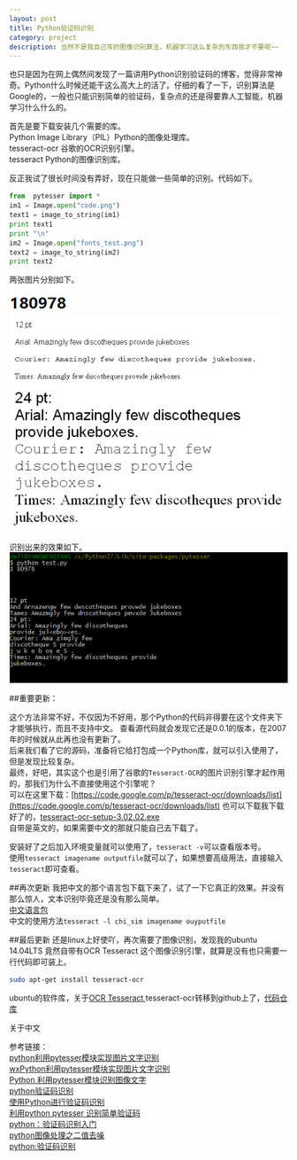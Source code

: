 ```yaml
---
layout: post
title: Python验证码识别
category: project
description: 当然不是我自己写的图像识别算法，机器学习这么复杂的东西我才不要呢~~
---
```


也只是因为在网上偶然间发现了一篇讲用Python识别验证码的博客，觉得非常神奇。Python什么时候还能干这么高大上的活了。仔细的看了一下，识别算法是Google的，一般也只能识别简单的验证码，复杂点的还是得要靠人工智能，机器学习什么什么的。      

首先是要下载安装几个需要的库。      
Python Image Library（PIL）Python的图像处理库。    
tesseract-ocr 谷歌的OCR识别引擎。     
tesseract Python的图像识别库。     

反正我试了很长时间没有弄好，现在只能做一些简单的识别。代码如下。
```python
from  pytesser import *
im1 = Image.open("code.png")
text1 = image_to_string(im1)
print text1
print "\n"
im2 = Image.open("fonts_test.png")
text2 = image_to_string(im2)
print text2
```
两张图片分别如下。    
![code.png](/images/code.png)     
![fonts_test.png](/images/fonts_test.png)    

识别出来的效果如下。    
![code_successful.jpg](/images/code_successful.jpg)     

##重要更新：

这个方法非常不好，不仅因为不好用，那个Python的代码非得要在这个文件夹下才能够执行，而且不支持中文。 查看源代码就会发现它还是0.0.1的版本，在2007年的时候就从此再也没有更新了。         
后来我们看了它的源码，准备将它给打包成一个Python库，就可以引入使用了，但是发现比较复杂。      
最终，好吧，其实这个也是引用了谷歌的`Tesseract-OCR`的图片识别引擎才起作用的，那我们为什么不直接使用这个引擎呢？             
可以在这里下载：[https://code.google.com/p/tesseract-ocr/downloads/list](https://code.google.com/p/tesseract-ocr/downloads/list)
也可以下载我下载好了的，[tesseract-ocr-setup-3.02.02.exe](../software/tesseract-ocr-setup-3.02.02.exe)           
自带是英文的，如果需要中文的那就只能自己去下载了。          

安装好了之后加入环境变量就可以使用了，`tesseract -v`可以查看版本号。            
使用`tesseract imagename outputfile`就可以了，如果想要高级用法，直接输入`tesseract`即可查看。   

##再次更新
我把中文的那个语言包下载下来了，试了一下它真正的效果。并没有那么惊人，文本识别毕竟还是没有那么简单。      
[中文语言包](../software/chi_sim.traineddata)   
中文的使用方法`tesseract -l chi_sim imagename ouyputfile`

##最后更新
还是linux上好使吖，再次需要了图像识别，发现我的ubuntu 14.04LTS 竟然自带有OCR Tesseract 这个图像识别引擎，就算是没有也只需要一行代码即可装上。

```bash
sudo apt-get install tesseract-ocr
```

ubuntu的软件库，关于[OCR Tesseract ](https://ubuntu.flowconsult.at/linux/ocr-tesseract-text-recognition-ubuntu-14-04/)
tesseract-ocr转移到github上了，[代码仓库](https://github.com/tesseract-ocr/tesseract)


关于中文

参考链接：       
[python利用pytesser模块实现图片文字识别](http://www.jinglingshu.org/?p=9281)      
[ wxPython利用pytesser模块实现图片文字识别](http://blog.csdn.net/hk_jh/article/details/8961449)      
[Python 利用pytesser模块识别图像文字](http://www.cnblogs.com/chenbjin/p/4147564.html)      
[python验证码识别](http://www.ahlinux.com/python/10193.html)     
[使用Python进行验证码识别](http://www.pythonclub.org/project/captcha/python-pil)     
[利用python pytesser 识别简单验证码](http://blog.csdn.net/zq602316498/article/details/37817341)      
[python：验证码识别入门](http://blog.feshine.net/technology/1163.html)       
[python图像处理之二值去噪](http://blog.feshine.net/technology/1164.html)         
[python:验证码识别](http://blog.sina.com.cn/s/blog_a73687bc0101dpcg.html)       
